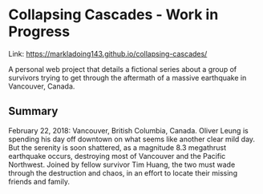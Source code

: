 # Collapsing Cascades - Work in Progress
Link: https://markladoing143.github.io/collapsing-cascades/

A personal web project that details a fictional series about a group of survivors trying to get through the aftermath of a massive earthquake in Vancouver, Canada.

## Summary
February 22, 2018: Vancouver, British Columbia, Canada. Oliver Leung is spending his day off downtown on what seems like another clear mild day. But the serenity is soon shattered, as a magnitude 8.3 megathrust earthquake occurs, destroying most of Vancouver and the Pacific Northwest. Joined by fellow survivor Tim Huang, the two must wade through the destruction and chaos, in an effort to locate their missing friends and family.
